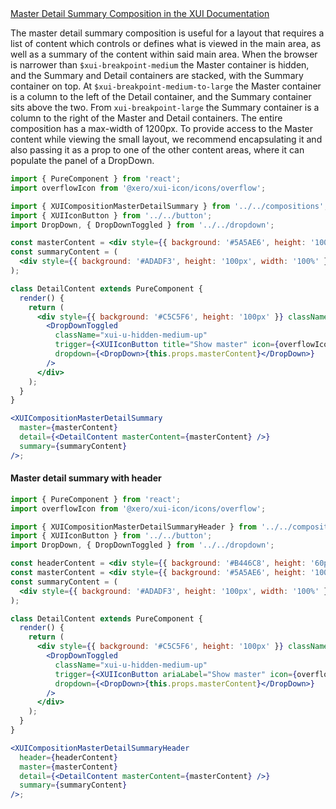<!-- Master detail summary -->
<div class="xui-margin-vertical">
	<a href="../section-compositions-masterdetailsummary.html" isDocLink>Master Detail Summary Composition in the XUI Documentation</a>
</div>

The master detail summary composition is useful for a layout that requires a list of content which controls or defines what is viewed in the main area, as well as a summary of the content within said main area. When the browser is narrower than `$xui-breakpoint-medium` the Master container is hidden, and the Summary and Detail containers are stacked, with the Summary container on top. At `$xui-breakpoint-medium-to-large` the Master container is a column to the left of the Detail container, and the Summary container sits above the two. From `xui-breakpoint-large` the Summary container is a column to the right of the Master and Detail containers. The entire composition has a max-width of 1200px. To provide access to the Master content while viewing the small layout, we recommend encapsulating it and also passing it as a prop to one of the other content areas, where it can populate the panel of a DropDown.

```jsx harmony
import { PureComponent } from 'react';
import overflowIcon from '@xero/xui-icon/icons/overflow';

import { XUICompositionMasterDetailSummary } from '../../compositions';
import { XUIIconButton } from '../../button';
import DropDown, { DropDownToggled } from '../../dropdown';

const masterContent = <div style={{ background: '#5A5AE6', height: '100px', width: '100%' }}></div>;
const summaryContent = (
  <div style={{ background: '#ADADF3', height: '100px', width: '100%' }}></div>
);

class DetailContent extends PureComponent {
  render() {
    return (
      <div style={{ background: '#C5C5F6', height: '100px' }} className="xui-padding">
        <DropDownToggled
          className="xui-u-hidden-medium-up"
          trigger={<XUIIconButton title="Show master" icon={overflowIcon} />}
          dropdown={<DropDown>{this.props.masterContent}</DropDown>}
        />
      </div>
    );
  }
}

<XUICompositionMasterDetailSummary
  master={masterContent}
  detail={<DetailContent masterContent={masterContent} />}
  summary={summaryContent}
/>;
```

#### Master detail summary with header

```jsx harmony
import { PureComponent } from 'react';
import overflowIcon from '@xero/xui-icon/icons/overflow';

import { XUICompositionMasterDetailSummaryHeader } from '../../compositions';
import { XUIIconButton } from '../../button';
import DropDown, { DropDownToggled } from '../../dropdown';

const headerContent = <div style={{ background: '#B446C8', height: '60px' }}></div>;
const masterContent = <div style={{ background: '#5A5AE6', height: '100px', width: '100%' }}></div>;
const summaryContent = (
  <div style={{ background: '#ADADF3', height: '100px', width: '100%' }}></div>
);

class DetailContent extends PureComponent {
  render() {
    return (
      <div style={{ background: '#C5C5F6', height: '100px' }} className="xui-padding">
        <DropDownToggled
          className="xui-u-hidden-medium-up"
          trigger={<XUIIconButton ariaLabel="Show master" icon={overflowIcon} />}
          dropdown={<DropDown>{this.props.masterContent}</DropDown>}
        />
      </div>
    );
  }
}

<XUICompositionMasterDetailSummaryHeader
  header={headerContent}
  master={masterContent}
  detail={<DetailContent masterContent={masterContent} />}
  summary={summaryContent}
/>;
```
